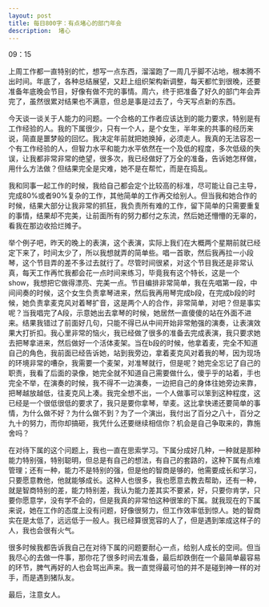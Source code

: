 ```yaml
---
layout: post
title: 每日800字：有点堵心的部门年会
description:  堵心
---
```

09：15

上周工作都一直特别的忙，想写一点东西，溜溜跑了一周几乎脚不沾地，根本腾不出时间。年底了，各种总结展望，又赶上组织架构新调整，每天都忙到很晚，还要准备年底晚会节目，好像有做不完的事情。周六，终于把准备了好久的部门年会弄完了，虽然很累对结果也不满意，但总是事是过去了，今天写点新的东西。

今天谈一谈关于人能力的问题。一个合格的工作者应该达到的能力要求，特别是有工作经验的人。我的下属很少，只有一个人，是个女生，半年来的共事的经历来说，简直是噩梦般的回忆。我决定年前就把她换掉，必须走人。我真的无法容忍一个有工作经验的人，但智力水平和能力水平依然在一个及低的程度，多次低级的失误，让我都非常非常的绝望，很多次，我已经做好了万全的准备，告诉她怎样做，用什么方法做？但结果完全是灾难，她不是在帮忙，而是在捣乱。

我和同事一起工作的时候，我给自己都会定个比较高的标准，尽可能让自己主导，完成80%或者90%复杂的工作，其他简单的工作再交给别人。但当我和她合作的时候，结果大部分让我非常的抓狂，我负责所有难的工作，留下简单的只需要重复的事情，结果却不完美，让前面所有的努力都付之东流，然后她还懵懵的无辜的，看我在那边收拾烂摊子。

举个例子吧，昨天的晚上的表演，这个表演，实际上我们在大概两个星期前就已经定下来了，时间太少了，所以我想就弄的简单些。唱一首歌，然后我再拉一小段琴，这个节目弄的差不多过去就行了。尽管时间很紧，对这个节目我还是非常认真，每天工作再忙我都会花一点时间来练习，毕竟我有这个特长，这是一个show，我想把它做得漂亮、完美一点。节目编排非常简单，我在先唱第一段，中间间奏的时候，这个女生负责拿琴进来，然后我再用琴完成b段，在完成b段的时候，她负责拿麦克风对着琴扩音，这是两个人的合作，非常简单，对吧？但是事实呢？当我唱完了A段，示意她出去拿琴的时候，她居然一直傻傻的站在外面不进来。结果我错过了前面好几句，只能不得已从中间开始非常勉强的演奏，让表演效果大打折扣。我心里非常的恼火，我已经做了很多的准备去完成表演，我只要求她去把琴拿进来，然后做好一个活体麦架。当在b段的时候，他拿着麦，完全不知道自己的角色，我前面已经告诉她，站到我旁边，拿着麦克风对着我的琴，因为现场的环境非常的嘈杂，我需要一个麦架，对准琴就行，但是呢？她完全忘记了自己的职责，我看了后面的录像，她完全就不知道自己需要做什么，傻乎乎的站着，手也完全不举，在演奏的时候，我不得不一边演奏，一边把自己的身体往她旁边来靠，把琴越放越低，往麦克风上凑。我完全想不出，一个人做事可以笨到这种程度，这已经是一个很低很低的要求了，我只是要你拿琴，举麦。这比拿快递还要简单的事情，为什么做不好？为什么做不到？为了一个演出，我付出了百分之八十，百分之九十的努力，而你却搞砸，我凭什么还要继续相信你？机会是自己争取来的，靠施舍吗？

在对待下属的这个问题上，我也一直在思索学习。下属分成好几种，一种就是那种能力特别强，特别聪明，但总是有自己的想法，有自己的套路的，这种下属有点难管理；还有一种，能力不是特别的强，但是他的智商是够的，他需要成长和学习，只要愿意教他，他就能够成长。这种人也很多，我也愿意去教去帮助，还有一种，就是智商特别的差，能力特别差，我认为能力差其实不要紧，好，只要你肯学，只要你愿意学，没有学不会的，但是我真的非常怕这种很笨的下属。就我现在的下属来说，她在工作的态度上没有问题，好像很努力，但工作效率低到惊人。她的智商实在是太低了，远远低于一般人。我已经算很宽容的人了，但是遇到笨成这样子的人，我也会很有火气。

很多时候我都告诉我自己在对待下属的问题要耐心一点，给别人成长的空间。但当我尽心的去做一件事，那你花了很多时间去准备，最后却跌倒在一个最简单最容易的环节，脾气再好的人也会骂出声来。我一直觉得最可怕的并不是碰到神一样的对手，而是遇到猪队友。

最后，注意女人。










